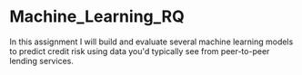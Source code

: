 # Machine_Learning_RQ
In this assignment I will build and evaluate several machine learning models to predict credit risk using data you'd typically see from peer-to-peer lending services.
